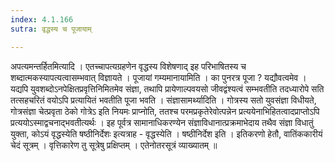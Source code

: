 ```yaml
---
index: 4.1.166
sutra: वृद्धस्य च पूजायाम्

---
```

 अपत्यमन्तर्हितमित्यादि । एतच्चापत्यग्रहणेन वृद्धस्य विशेषणाद् इह परिभाषितस्य च शब्दात्मकस्यापत्यत्वासम्भवात् विज्ञायते । पूजायां गम्यमानायामिति । का पुनरत्र पूजा ? यद्यौवत्वमेव । यद्यपि युवशब्दोऽनपेक्षितप्रवृत्तिनिमितमेव संज्ञा, तथापि प्रायेणाल्पवयसो जीवद्वंश्यत्वं सम्भवतीति तदध्यारोपे सति तत्सहचरितं वयोऽपि प्रत्यायितं भवतीति पूजा भवति । संज्ञासामर्थ्यादिति । गोत्रस्य सतो युवसंज्ञा विधीयते, गोत्रसंज्ञा चेत्प्रवृता ठेको गोत्रेऽ इति नियमः प्राप्नोति, ततश्च परमप्रकृतेरेवोत्पन्नेन प्रत्ययेनाभिहितत्वादप्राप्तोऽपि प्रत्ययोऽस्माद्वचनाद्भवतीत्यर्थः । इह पूर्वत्र सामानाधिकरण्येन संज्ञाविधानात्प्रक्रमाभेदाय तथैव संज्ञा विधातुं युक्ता, कोऽयं वृद्धस्येति षष्ठीनिर्देशः इत्यत्राह - वृद्धस्येति । षष्ठीनिर्देश इति । इतिकरणो हेतौ, वातिंककारीयं चेदं सूत्रम् । वृत्तिकारेण तु सूत्रेषु प्रक्षिप्तम् । एतेनोतरसूत्रं व्याख्यातम् ॥